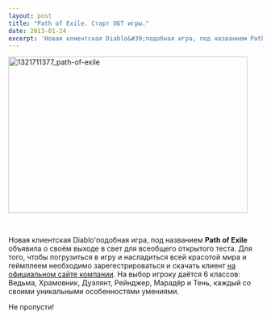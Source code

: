 ```yaml
---
layout: post
title: "Path of Exile. Старт ОБТ игры."
date: 2013-01-24
excerpt: 'Новая клиентская Diablo&#39;подобная игра, под названием Path of Exile объявила о своём выходе в свет для всеобщего открытого теста. ...'
---
```


<a href="http://gamersoul.ru/path-of-exile-%d1%81%d1%82%d0%b0%d1%80%d1%82-%d0%be%d0%b1%d1%82-%d0%b8%d0%b3%d1%80%d1%8b/1321711377_path-of-exile/" rel="attachment wp-att-884"><img class="size-full wp-image-884 aligncenter" alt="1321711377_path-of-exile" src="http://gamersoul.ru/wp-content/uploads/2013/01/1321711377_path-of-exile.jpg" width="474" height="310" /></a>

&nbsp;

Новая клиентская Diablo'подобная игра, под названием <strong>Path of Exile</strong> объявила о своём выходе в свет для всеобщего открытого теста. Для того, чтобы погрузиться в игру и насладиться всей красотой мира и геймплеем необходимо зарегестрироваться и скачать клиент <a href="http://www.pathofexile.com/">на официальном сайте компании</a>. На выбор игроку даётся 6 классов: Ведьма, Храмовник, Дуэлянт, Рейнджер, Марадёр и Тень, каждый со своими уникальными особенностями умениями.

Не пропусти!
